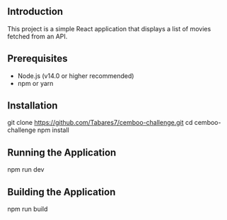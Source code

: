 ## Introduction

This project is a simple React application that displays a list of movies fetched from an API.

## Prerequisites

- Node.js (v14.0 or higher recommended)
- npm or yarn

## Installation

git clone https://github.com/Tabares7/cemboo-challenge.git
cd cemboo-challenge
npm install

## Running the Application

npm run dev

## Building the Application

npm run build
